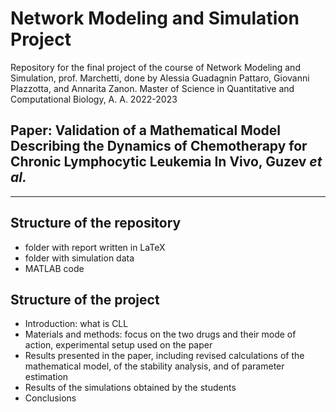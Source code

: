 # Network Modeling and Simulation Project
Repository for the final project of the course of Network Modeling and Simulation, prof. Marchetti, done by Alessia Guadagnin Pattaro, Giovanni Plazzotta, and Annarita Zanon. 
Master of Science in Quantitative and Computational Biology, A. A. 2022-2023

## Paper: Validation of a Mathematical Model Describing the Dynamics of Chemotherapy for Chronic Lymphocytic Leukemia In Vivo, Guzev _et al._

---- 

## Structure of the repository

* folder with report written in LaTeX
* folder with simulation data 
* MATLAB code

## Structure of the project

* Introduction: what is CLL
* Materials and methods: focus on the two drugs and their mode of action, experimental setup used on the paper
* Results presented in the paper, including revised calculations of the mathematical model, of the stability analysis, and of parameter estimation
* Results of the simulations obtained by the students
* Conclusions
